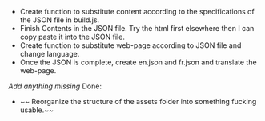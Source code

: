- Create function to substitute content according to the specifications of the JSON file in build.js.
- Finish Contents in the JSON file. Try the html first elsewhere then I can copy paste it into the JSON file.
- Create function to substitute web-page according to JSON file and change language.
- Once the JSON is complete, create en.json and fr.json and translate the web-page.

_Add anything missing_
Done:
- ~~ Reorganize the structure of the assets folder into something fucking usable.~~
